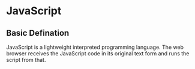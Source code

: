 # JavaScript
## Basic Defination
JavaScript is a lightweight interpreted programming language. The web browser receives the JavaScript code in its original text form and runs the script from that.
